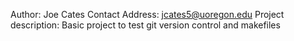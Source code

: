 Author: Joe Cates
Contact Address: jcates5@uoregon.edu
Project description: Basic project to test git version control and makefiles
